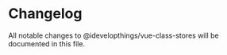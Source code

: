 # Changelog

All notable changes to @idevelopthings/vue-class-stores will be documented in this file.